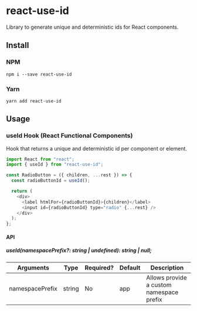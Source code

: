 # react-use-id

Library to generate unique and deterministic ids for React components.
## Install

### NPM

```
npm i --save react-use-id
```

### Yarn

```
yarn add react-use-id
```

## Usage

### useId Hook (React Functional Components)

Hook that returns a unique and deterministic id per component or element.

```javascript
import React from "react";
import { useId } from "react-use-id";

const RadioButton = ({ children, ...rest }) => {
  const radioButtonId = useId();

  return (
    <div>
      <label htmlFor={radioButtonId}>{children}</label>
      <input id={radioButtonId} type="radio" {...rest} />
    </div>
  );
};
```

#### API

##### useId(namespacePrefix?: string | undefined): string | null;

| **Arguments**   | **Type** | **Required?** | **Default** | **Description**                          |
|-----------------|----------|---------------|-------------|------------------------------------------|
| namespacePrefix | string   | No            | app         | Allows provide a custom namespace prefix |

